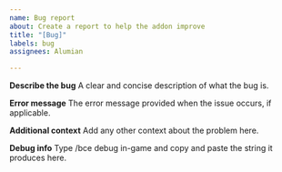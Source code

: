 ```yaml
---
name: Bug report
about: Create a report to help the addon improve
title: "[Bug]"
labels: bug
assignees: Alumian

---
```


**Describe the bug**
A clear and concise description of what the bug is.

**Error message**
The error message provided when the issue occurs, if applicable.

**Additional context**
Add any other context about the problem here.

**Debug info**
Type /bce debug in-game and copy and paste the string it produces here.